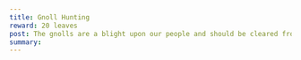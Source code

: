 ```yaml
---
title: Gnoll Hunting
reward: 20 leaves
post: The gnolls are a blight upon our people and should be cleared from the area. There is a small encampment that needs wiped out. Please help.
summary:
---
```

